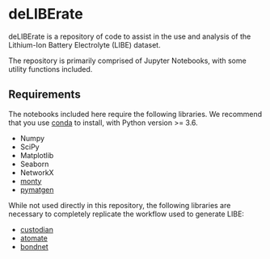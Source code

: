 # deLIBErate
deLIBErate is a repository of code to assist in the use and analysis of the Lithium-Ion Battery Electrolyte (LIBE) dataset.

The repository is primarily comprised of Jupyter Notebooks, with some utility functions included.

## Requirements

The notebooks included here require the following libraries. We recommend that you use [conda](https://docs.conda.io/en/latest/) to install, with Python version >= 3.6.

- Numpy
- SciPy
- Matplotlib
- Seaborn
- NetworkX
- [monty](https://github.com/materialsvirtuallab/monty)
- [pymatgen](https://github.com/materialsproject/pymatgen)

While not used directly in this repository, the following libraries are necessary to completely replicate the workflow used to generate LIBE:

- [custodian](https://github.com/materialsproject/custodian)
- [atomate](https://github.com/hackingmaterials/atomate)
- [bondnet](https://github.com/mjwen/bondnet)
